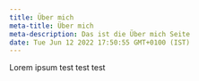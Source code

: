 ```yaml
---
title: Über mich
meta-title: Über mich
meta-description: Das ist die Über mich Seite
date: Tue Jun 12 2022 17:50:55 GMT+0100 (IST)
---
```


Lorem ipsum test test test
